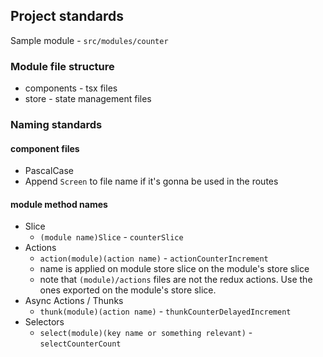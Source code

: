 ## Project standards

Sample module - `src/modules/counter`

### Module file structure

- components - tsx files
- store - state management files

### Naming standards

#### component files

- PascalCase
- Append `Screen` to file name if it's gonna be used in the routes

#### module method names

- Slice
  - `(module name)Slice` - `counterSlice`
- Actions
  - `action(module)(action name)` - `actionCounterIncrement`
  - name is applied on module store slice on the module's store slice
  - note that `(module)/actions` files are not the redux actions. Use the ones exported on the module's store slice.
- Async Actions / Thunks
  - `thunk(module)(action name)` - `thunkCounterDelayedIncrement`
- Selectors
  - `select(module)(key name or something relevant)` - `selectCounterCount`
